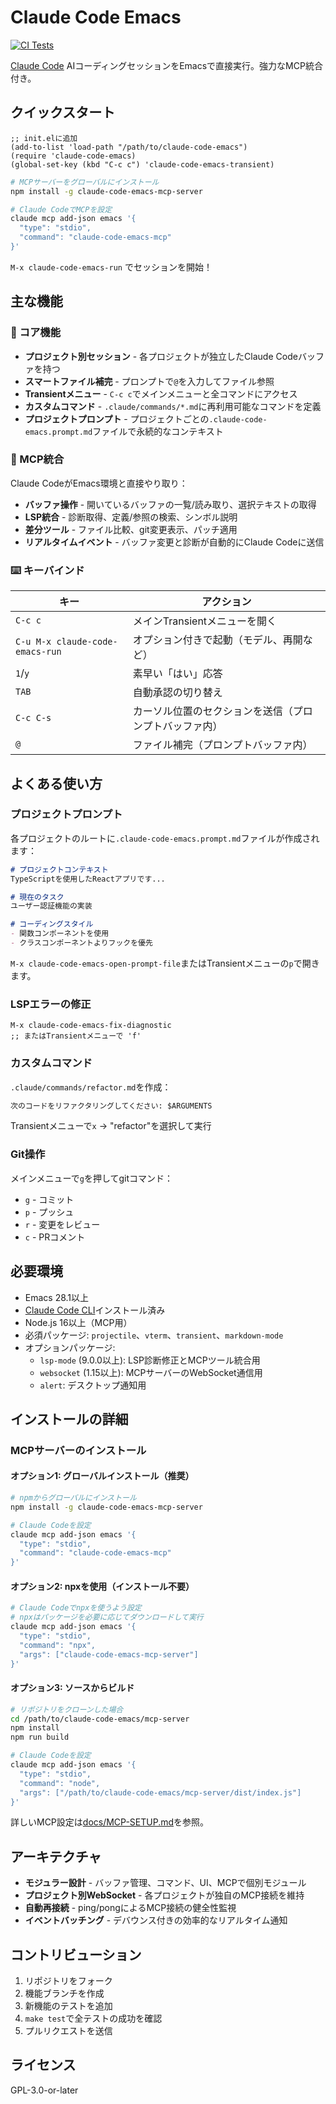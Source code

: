 # Claude Code Emacs

[![CI Tests](https://github.com/yuya373/claude-code-emacs/actions/workflows/test.yml/badge.svg)](https://github.com/yuya373/claude-code-emacs/actions/workflows/test.yml)

[Claude Code](https://docs.anthropic.com/ja/docs/claude-code) AIコーディングセッションをEmacsで直接実行。強力なMCP統合付き。

## クイックスタート

```elisp
;; init.elに追加
(add-to-list 'load-path "/path/to/claude-code-emacs")
(require 'claude-code-emacs)
(global-set-key (kbd "C-c c") 'claude-code-emacs-transient)
```

```bash
# MCPサーバーをグローバルにインストール
npm install -g claude-code-emacs-mcp-server

# Claude CodeでMCPを設定
claude mcp add-json emacs '{
  "type": "stdio",
  "command": "claude-code-emacs-mcp"
}'
```

`M-x claude-code-emacs-run` でセッションを開始！

## 主な機能

### 🚀 コア機能
- **プロジェクト別セッション** - 各プロジェクトが独立したClaude Codeバッファを持つ
- **スマートファイル補完** - プロンプトで`@`を入力してファイル参照
- **Transientメニュー** - `C-c c`でメインメニューと全コマンドにアクセス
- **カスタムコマンド** - `.claude/commands/*.md`に再利用可能なコマンドを定義
- **プロジェクトプロンプト** - プロジェクトごとの`.claude-code-emacs.prompt.md`ファイルで永続的なコンテキスト

### 🔌 MCP統合
Claude CodeがEmacs環境と直接やり取り：
- **バッファ操作** - 開いているバッファの一覧/読み取り、選択テキストの取得
- **LSP統合** - 診断取得、定義/参照の検索、シンボル説明
- **差分ツール** - ファイル比較、git変更表示、パッチ適用
- **リアルタイムイベント** - バッファ変更と診断が自動的にClaude Codeに送信

### ⌨️ キーバインド

| キー | アクション |
|-----|--------|
| `C-c c` | メインTransientメニューを開く |
| `C-u M-x claude-code-emacs-run` | オプション付きで起動（モデル、再開など） |
| `1`/`y` | 素早い「はい」応答 |
| `TAB` | 自動承認の切り替え |
| `C-c C-s` | カーソル位置のセクションを送信（プロンプトバッファ内） |
| `@` | ファイル補完（プロンプトバッファ内） |

## よくある使い方

### プロジェクトプロンプト
各プロジェクトのルートに`.claude-code-emacs.prompt.md`ファイルが作成されます：
```markdown
# プロジェクトコンテキスト
TypeScriptを使用したReactアプリです...

# 現在のタスク
ユーザー認証機能の実装

# コーディングスタイル
- 関数コンポーネントを使用
- クラスコンポーネントよりフックを優先
```
`M-x claude-code-emacs-open-prompt-file`またはTransientメニューの`p`で開きます。

### LSPエラーの修正
```elisp
M-x claude-code-emacs-fix-diagnostic
;; またはTransientメニューで 'f'
```

### カスタムコマンド
`.claude/commands/refactor.md`を作成：
```markdown
次のコードをリファクタリングしてください: $ARGUMENTS
```
Transientメニューで`x` → "refactor"を選択して実行

### Git操作
メインメニューで`g`を押してgitコマンド：
- `g` - コミット
- `p` - プッシュ
- `r` - 変更をレビュー
- `c` - PRコメント

## 必要環境

- Emacs 28.1以上
- [Claude Code CLI](https://docs.anthropic.com/ja/docs/claude-code)インストール済み
- Node.js 16以上（MCP用）
- 必須パッケージ: `projectile`、`vterm`、`transient`、`markdown-mode`
- オプションパッケージ:
  - `lsp-mode` (9.0.0以上): LSP診断修正とMCPツール統合用
  - `websocket` (1.15以上): MCPサーバーのWebSocket通信用
  - `alert`: デスクトップ通知用

## インストールの詳細

### MCPサーバーのインストール

#### オプション1: グローバルインストール（推奨）
```bash
# npmからグローバルにインストール
npm install -g claude-code-emacs-mcp-server

# Claude Codeを設定
claude mcp add-json emacs '{
  "type": "stdio",
  "command": "claude-code-emacs-mcp"
}'
```

#### オプション2: npxを使用（インストール不要）
```bash
# Claude Codeでnpxを使うよう設定
# npxはパッケージを必要に応じてダウンロードして実行
claude mcp add-json emacs '{
  "type": "stdio",
  "command": "npx",
  "args": ["claude-code-emacs-mcp-server"]
}'
```

#### オプション3: ソースからビルド
```bash
# リポジトリをクローンした場合
cd /path/to/claude-code-emacs/mcp-server
npm install
npm run build

# Claude Codeを設定
claude mcp add-json emacs '{
  "type": "stdio",
  "command": "node",
  "args": ["/path/to/claude-code-emacs/mcp-server/dist/index.js"]
}'
```

詳しいMCP設定は[docs/MCP-SETUP.md](docs/MCP-SETUP.md)を参照。

## アーキテクチャ

- **モジュラー設計** - バッファ管理、コマンド、UI、MCPで個別モジュール
- **プロジェクト別WebSocket** - 各プロジェクトが独自のMCP接続を維持
- **自動再接続** - ping/pongによるMCP接続の健全性監視
- **イベントバッチング** - デバウンス付きの効率的なリアルタイム通知

## コントリビューション

1. リポジトリをフォーク
2. 機能ブランチを作成
3. 新機能のテストを追加
4. `make test`で全テストの成功を確認
5. プルリクエストを送信

## ライセンス

GPL-3.0-or-later
